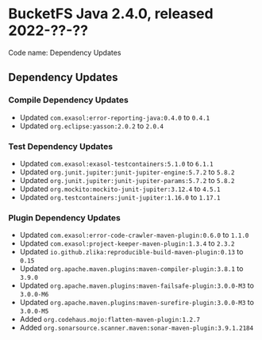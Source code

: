 # BucketFS Java 2.4.0, released 2022-??-??

Code name: Dependency Updates

## Dependency Updates

### Compile Dependency Updates

* Updated `com.exasol:error-reporting-java:0.4.0` to `0.4.1`
* Updated `org.eclipse:yasson:2.0.2` to `2.0.4`

### Test Dependency Updates

* Updated `com.exasol:exasol-testcontainers:5.1.0` to `6.1.1`
* Updated `org.junit.jupiter:junit-jupiter-engine:5.7.2` to `5.8.2`
* Updated `org.junit.jupiter:junit-jupiter-params:5.7.2` to `5.8.2`
* Updated `org.mockito:mockito-junit-jupiter:3.12.4` to `4.5.1`
* Updated `org.testcontainers:junit-jupiter:1.16.0` to `1.17.1`

### Plugin Dependency Updates

* Updated `com.exasol:error-code-crawler-maven-plugin:0.6.0` to `1.1.0`
* Updated `com.exasol:project-keeper-maven-plugin:1.3.4` to `2.3.2`
* Updated `io.github.zlika:reproducible-build-maven-plugin:0.13` to `0.15`
* Updated `org.apache.maven.plugins:maven-compiler-plugin:3.8.1` to `3.9.0`
* Updated `org.apache.maven.plugins:maven-failsafe-plugin:3.0.0-M3` to `3.0.0-M6`
* Updated `org.apache.maven.plugins:maven-surefire-plugin:3.0.0-M3` to `3.0.0-M5`
* Added `org.codehaus.mojo:flatten-maven-plugin:1.2.7`
* Added `org.sonarsource.scanner.maven:sonar-maven-plugin:3.9.1.2184`

